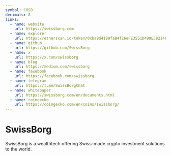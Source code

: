 ```yaml
---
symbol: CHSB
decimals: 8
links:
  - name: website
    url: https://swissborg.com
  - name: explorer
    url: https://etherscan.io/token/0xba9d4199faB4f26eFE3551D490E3821486f135Ba
  - name: github
    url: https://github.com/SwissBorg
  - name: x
    url: https://x.com/swissborg
  - name: blog
    url: https://medium.com/swissborg
  - name: facebook
    url: https://facebook.com/swissborg
  - name: telegram
    url: https://t.me/SwissBorgChat
  - name: whitepaper
    url: https://swissborg.com/en/documents.html
  - name: coingecko
    url: https://coingecko.com/en/coins/swissborg/
---
```


# SwissBorg

SwissBorg is a wealthtech offering Swiss-made crypto investment solutions to the world.

